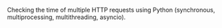 Checking the time of  multiple HTTP requests using Python (synchronous, multiprocessing, multithreading, asyncio).